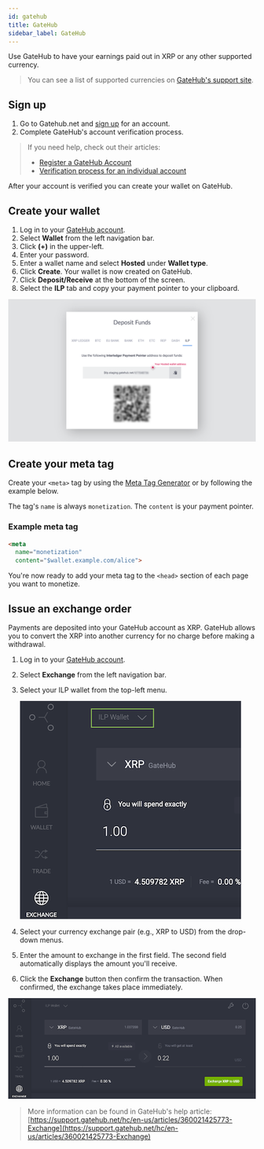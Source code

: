 ```yaml
---
id: gatehub
title: GateHub
sidebar_label: GateHub
---
```


Use GateHub to have your earnings paid out in XRP or any other supported
currency.

> You can see a list of supported currencies on [GateHub's support site](https://support.gatehub.net/hc/en-us/articles/360021426493-Supported-currencies).

## Sign up

1. Go to Gatehub.net and [sign up](https://signin.gatehub.net/signup) for an account.
2. Complete GateHub's account verification process.

> If you need help, check out their articles:
> * [Register a GateHub Account](https://support.gatehub.net/hc/en-us/articles/360021318533-Register-a-GateHub-Account)
> * [Verification process for an individual account](https://support.gatehub.net/hc/en-us/articles/360021131054-Verification-process-for-an-individual-account)

After your account is verified you can create your wallet on GateHub.

## Create your wallet

1. Log in to your [GateHub account](https://signin.gatehub.net).
2. Select **Wallet** from the left navigation bar.
3. Click **\(+\)** in the upper-left.
4. Enter your password.
5. Enter a wallet name and select **Hosted** under **Wallet type**.
6. Click **Create**. Your wallet is now created on GateHub.
7. Click **Deposit/Receive** at the bottom of the screen.
8. Select the **ILP** tab and copy your payment pointer to your clipboard.

![createwallet](assets/gatehub-01.png)

## Create your meta tag

Create your `<meta>` tag by using the [Meta Tag Generator](/meta-tag) or by
following the example below.

The tag's `name` is always `monetization`. The `content` is your payment
pointer.

### Example meta tag
```html
<meta
  name="monetization"
  content="$wallet.example.com/alice">
```

You're now ready to add your meta tag to the `<head>` section of each page you
want to monetize.

## Issue an exchange order

Payments are deposited into your GateHub account as XRP. GateHub allows you to
convert the XRP into another currency for no charge before making a withdrawal.

1. Log in to your [GateHub account](https://signin.gatehub.net).
2. Select **Exchange** from the left navigation bar.
3. Select your ILP wallet from the top-left menu.

   ![exchange1](assets/gatehub-02.png)

4. Select your currency exchange pair \(e.g., XRP to USD\) from the drop-down menus.
5. Enter the amount to exchange in the first field. The second field
automatically displays the amount you'll receive.
6. Click the **Exchange** button then confirm the transaction. When confirmed,
the exchange takes place immediately.

![exchange2](assets/gatehub-03.png)

> More information can be found in GateHub's help article: [https://support.gatehub.net/hc/en-us/articles/360021425773-Exchange](https://support.gatehub.net/hc/en-us/articles/360021425773-Exchange)
